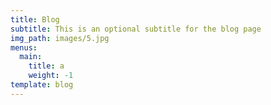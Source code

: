 ```yaml
---
title: Blog
subtitle: This is an optional subtitle for the blog page
img_path: images/5.jpg
menus:
  main:
    title: a
    weight: -1
template: blog
---
```


